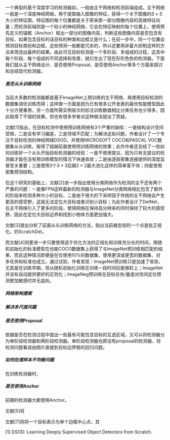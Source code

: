 一个典型的基于深度学习的检测器如，一般由主干网络和检测前端组成。主干网络一般是一个深度神经网络，用于提取输入图像的特征，获得一个关于图像的$S\times S$大小的特征图，特征图的每个位置都是关于原来那一部分图像内容的高维特征向量；而检测前端则是一个较小的神经网络，它会在特征映射的每个位置上，使用预先定义的锚框（Anchor）框出一部分的图像内容，判断这些图像内容是否包含有目标、如果包含目标的话目标的种类和边框又是什么；在前一步中，同一个位置会预测目标类别和边框，这些预测一般都是冗余的，所以还要用非最大抑制这样的方法来筛选出最终的结果。由此可见目标检测是一个多阶段、多组成的过程，这其中每个阶段、每个组成的不同选择和改善，就衍生出了现在形形色色的检测器。下面我们就从主干网络设计、是否使用Proposal、是否使用Anchor等多个方面来探讨和总结现代检测器。



##### 是否从头训练网络

当前大多数的检测器都是基于ImageNet上预训练的主干网络、再使用目标检测的数据集调优训练而得；这样做一方面是因为已有很多公开发表的最优性能模型因此十分方便重用，另一方面所需实例层次的标注训练数据相比分类任务也少得多，因此取得了不错的效果。但也有很多学者对这种做法提出了质疑。

文献[1]指出，在目标检测中使用预训练网络有3个严重的缺陷：一是结构设计空间受限，二是会有学习偏差，三是领域不匹配；为解决这些问题，作者设计了一个专注于目标检测的神经网络DSOD，并使用MICROSOFT COCO和PASCAL VOC数据集从头训练，取得了超越前面使用预训练网络的效果；此外作者还总结了一些如何训练好一个从头开始目标检测器的经验：一是不使用提议，因为只有无提议的检测器才能在没有预训练模型的情况下快速收敛；二是由逐层密集连接提供的深度监督至关重要；三是使用3个$3\times3$后跟$2\times2$最大池化这样的简单茎干块；四是使用密集预测结构。

在这个研究的基础上，文献[2]进一步指出使用分类网络作为检测的主干还有两个严重的问题：一是像FPN这样最新的检测器与ImageNet分类网络相比包含了额外的阶段来检测多种大小的目标，二是由于很大的下采样因子传统的主干网络会产生更高的感受野，这就无法定位大目标或者识别小目标；为此作者设计了DetNet，在主干网络引入了更多的阶段，使得网络在保持高分辨率的同时保持了较大的感受野，因此在定位大目标边界和找到小物体方面更加强大。

文献[3]提出分析了前面从头训练网络的方法，指出当前被忽视的一个点是批正规化。的ScratchDet。

而文献[4]则更进一步只要使用适于优化方法的正规化和训练充分长的时间，用随机初始化的标准模型在也能COCO数据集上获得了与ImageNet预训练相匹配的结果，而且这种情况即便是在仅使用10%的数据集、使用更深或更宽的数据集、对多任务和标准也成立。通过试验，作者发现：ImageNet预训练只是加速了收敛，尤其是在训练早期，但从随机初始化训练在训练一段时间后能够赶上；ImageNet并没有自动提供更好的正则化；ImageNeg预训练在目标任务/量度对空间定位预测更加敏感时并无益处。



##### 网络架构搜索



#####  解决多尺度问题



##### 是否使用Proposal

依据是否在检测过程中提出一些最有可能包含目标的互选区域，又可以将检测器分为单阶段检测器和两阶段检测器。单阶段检测器也即没有proposal的检测器，将检测问题看成由图片直接到目标边界框的回归问题。



##### 如何处理样本不均衡问题

在训练检测器时，



##### 是否使用Anchor

前期的检测器大都使用Anchor。

文献[5]将

文献[7]则将一个目标表示为单个边框中心点，其



[1] DSOD: Learning Deeply Supervised Object Detectors from Scratch.